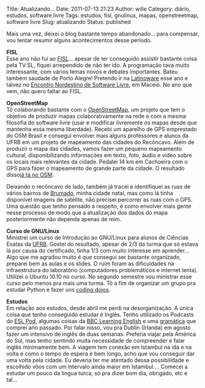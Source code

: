 Title: Atualizando...
Date: 2011-07-13 21:23
Author: wille
Category: diário, estudos, software.livre
Tags: estudos, fisl, gnulinux, mapas, openstreetmap, software livre
Slug: atualizando
Status: published

Mais uma vez, deixei o blog bastante tempo abandonado... para compensar,
vou tentar resumir alguns acontecimentos desse período.

**FISL**  
Esse ano não fui ao [FISL](http://softwarelivre.org/fisl12)... apesar
de ter conseguido assistir bastante coisa pela TV SL, fiquei arrependido
de não ter ido. A programação tava muito interessante, com vários temas
novos e debates importantes. Bateu também saudade de Porto Alegre!
Pretendo ir na [Latinoware](http://latinoware.org/) esse ano e talvez no
[Encontro Nordestino de Software Livre](http://ensl.org.br/), em Maceió.
No ano que vem, não quero faltar ao FISL.

**OpenStreetMap**  
Tô colaborando bastante com o [OpenStreetMap](http://www.osm.org), um
projeto que tem o objetivo de produzir mapas colaborativamente na rede e
com a mesma filosofia do software livre (usar e modificar livremente os
mapas desde que mantenha essa mesma liberdade). Recebi um aparelho de
GPS emprestado do OSM Brasil e consegui envolver mais alguns professores
e alunos da UFRB em um projeto de mapeamento das cidades do Recôncavo.
Além de produzir o mapa das cidades, vamos fazer um pequeno mapeamento
cultural, disponibilizando informações em texto, foto, áudio e vídeo
sobre os locais mais relevantes da cidade. Pedalei 14 km em Cachoeira
com o GPS para fazer o mapeamento de grande parte da cidade. O resultado
disso[já tá no
OSM](http://www.openstreetmap.org/?lat=-12.60123&lon=-38.96428&zoom=17&layers=M).

Deixando o recôncavo de lado, também já tracei e identifiquei as ruas de
vários bairros de
[Brumado](http://www.openstreetmap.org/?lat=-14.20421&lon=-41.67242&zoom=16&layers=M),
minha cidade natal, mas como lá tinha disponível imagens de satélite,
não precisei percorrer as ruas com o GPS. Uma questão que tenho pensado
a respeito, é como envolver mais gente nesse processo de modo que a
atualização dos dados do mapa posteriormente não dependa apenas de mim.

**Curso de GNU/Linux**  
Ministrei um curso de Introdução ao GNU/Linux para alunos de Ciências
Exatas da [UFRB](http://www.ufrb.edu.br). Gostei do resultado, apesar de
2/3 da turma que só estava lá por causa do certificado, tinha 1/3 com
muito interesse em aprender... Algo que me agradou muito é que consegui
ser bastante organizado, preparei bem as aulas e os slides. O ruim foram
as dificuldades na infraestrutura do laboratório (computadores
problemáticos e internet lenta). Utilizei o Ubuntu 10.10 no curso. No
segundo semestre vou ministrar esse curso pelo menos pra mais uma turma.
Tô a fim de organizar um grupo pra estudar Python e fazer uns [coding
dojos](http://pet.inf.ufsc.br/dojo/o-que-eh-dojo/).

**Estudos**  
Em relação aos estudos, desde abril me perdi na desorganização. A única
coisa que tenho conseguido estudar é Inglês. Tenho utilizado os Podcasts
do [ESL Pod](http://www.eslpod.com/website/index_new.html), algumas
coisas da [BBC Learning
English](http://www.bbc.co.uk/worldservice/learningenglish/) e uma
[gramática](http://www.cambridge.org/br/elt/catalogue/subject/project/item404538/Essential-Grammar-in-Use/?site_locale=pt_BR)
que comprei ano passado. Por falar nisso, vou pra Dublin (Irlanda) em
agosto fazer um intensivo de inglês de duas semanas. Preferia viajar
pela América do Sul, mas tenho sentindo muita necessidade de compreender
e falar inglês minimamente bem. A viagem tem conexão em Istambul na ida
e na volta e como o tempo de espera é bem longo, acho que vou conseguir
dar uma volta pela cidade. Eu deveria ter me atentado dessa
possibilidade e escolhido vôos com um intervalo ainda maior em
Istambul.... Comecei a estudar um pouco da língua turca, só pra dizer
bom dia, obrigado, etc e tal...
